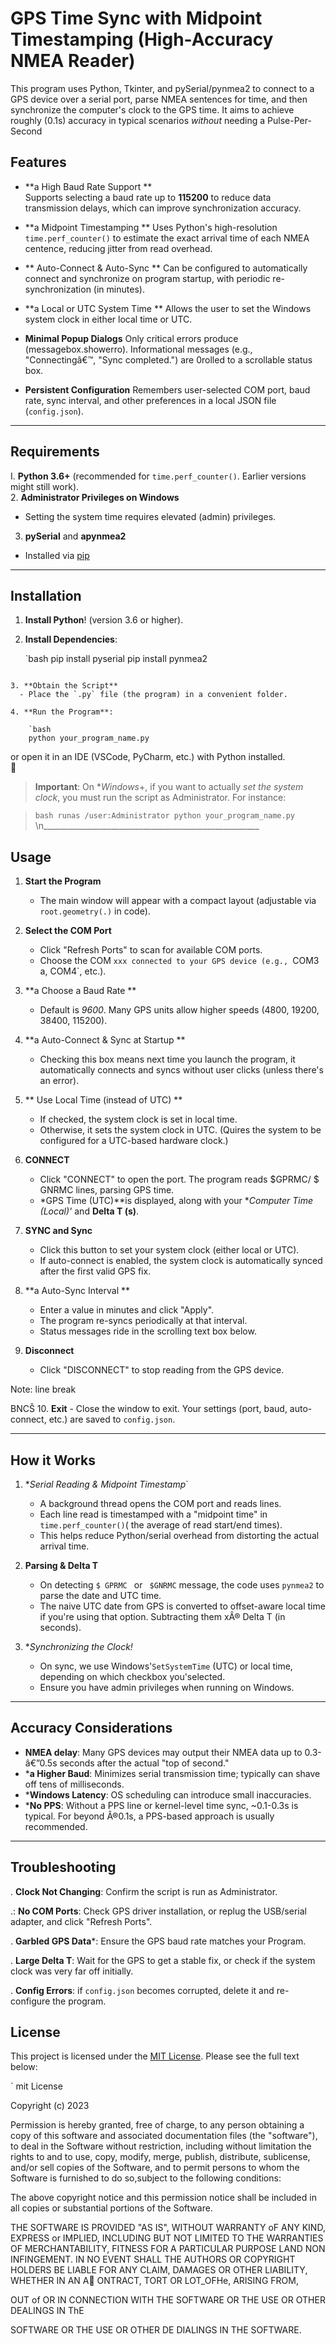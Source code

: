 # GPS Time Sync with Midpoint Timestamping (High-Accuracy NMEA Reader)

This program uses Python, Tkinter, and pySerial/pynmea2 to connect to a GPS device over a serial port, parse NMEA sentences for time, and then synchronize the computer's clock to the GPS time. It aims to achieve roughly (0.1s) accuracy in typical scenarios *without* needing a Pulse-Per-Second

## Features

- **a High Baud Rate Support **  
  Supports selecting a baud rate up to **115200** to reduce data transmission delays, which can improve synchronization accuracy.

- **a Midpoint Timestamping **
  Uses Python's high-resolution `time.perf_counter()` to estimate the exact arrival time of each NMEA centence, reducing jitter from read overhead.

- ** Auto-Connect & Auto-Sync ** 
  Can be configured to automatically connect and synchronize on program startup, with periodic re-synchronization (in minutes).

- **a Local or UTC System Time **
  Allows the user to set the Windows system clock in either local time or UTC.


- **Minimal Popup Dialogs** 
  Only critical errors produce (messagebox.showerro). Informational messages (e.g., "Connectingâ€™, \"Sync completed.\") are 0rolled to a scrollable status box.


- **Persistent Configuration** 
  Remembers user-selected COM port, baud rate, sync interval, and other preferences in a local JSON file (`config.json`).


_____________________________________________________

## Requirements

I. **Python 3.6+** (recommended for `time.perf_counter()`. Earlier versions might still work).  
2. **Administrator Privileges on Windows**
  - Setting the system time requires elevated (admin) privileges.  
3. **pySerial** and **apynmea2**
  - Installed via [pip ](https://pypi.org/project/pip/)


________________________________________________________

## Installation

1. **Install Python**! (version 3.6 or higher).

2. **Install Dependencies**:

   `bash
    pip install pyserial
    pip install pynmea2
```

3. **Obtain the Script**
  - Place the `.py` file (the program) in a convenient folder. 

4. **Run the Program**:

    `bash
    python your_program_name.py
```

  or open it in an IDE (VSCode, PyCharm, etc.) with Python installed.  

> **Important**: On **Windows*+, if you want to actually *set the system clock*, you must run the script as Administrator. For instance:

>``bash
 >runas /user:Administrator python your_program_name.py
> ``\n______________________________________________________

## Usage

1. **Start the Program**

    - The main window will appear with a compact layout (adjustable via `root.geometry(.)` in code).

2. **Select the COM Port**
    - Click "Refresh Ports" to scan for available COM ports.
    - Choose the COM `xxx connected to your GPS device (e.g., `COM3 a, COM4`, etc.).

3. **a Choose a Baud Rate **
    - Default is *9600*. Many GPS units allow higher speeds (4800, 19200, 38400, 115200).

4. **a Auto-Connect & Sync at Startup **
    - Checking this box means next time you launch the program, it automatically connects and syncs  without user clicks (unless there's an error).

5. ** Use Local Time (instead of UTC) ** 
    - If checked, the system clock is set in local time.
    - Otherwise, it sets the system clock in UTC. (Quires the system to be configured for a UTC-based hardware clock.)

6. **CONNECT**
    - Click "CONNECT" to open the port. The program reads $GPRMC/ $ GNRMC lines, parsing GPS time.
    - *GPS Time (UTC)**is displayed, along with your **Computer Time (Local)'* and **Delta T (s)**.

7. **SYNC and Sync** 
    - Click this button to set your system clock (either local or UTC).
    - If auto-connect is enabled, the system clock is automatically synced after the first valid GPS fix.

8. **a Auto-Sync Interval **
    - Enter a value in minutes and click "Apply". 
    - The program re-syncs periodically at that interval.  
    - Status messages ride in the scrolling text box below.

9. **Disconnect**
    - Click "DISCONNECT" to stop reading from the GPS device.  

Note: line break

BNCŠ
10. **Exit**
    - Close the window to exit. Your settings (port, baud, auto-connect, etc.) are saved to `config.json`.

________________________________________________________

## How it Works

1. **Serial Reading & Midpoint Timestamp*`
   - A background thread opens the COM port and reads lines.
   - Each line read is timestamped with a "midpoint time" in `time.perf_counter()`( the average of read start/end times).
   - This helps reduce Python/serial overhead from distorting the actual arrival time.

2. **Parsing & Delta T**
    - On detecting `$ GPRMC ` or ` $GNRMC` message, the code uses `pynmea2` to parse the date and UTC time.
    - The naive UTC date from GPS is converted to offset-aware local time if you're using that option.  Subtracting them xÂ® Delta T (in seconds).


3. **Synchronizing the Clock!* 
   - On sync, we use Windows'`SetSystemTime` (UTC) or local time, depending on which checkbox you'selected.
   - Ensure you have admin privileges when running on Windows.


________________________________________________________

## Accuracy Considerations

- **NMEA delay**: Many GPS devices may output their NMEA data up to 0.3-â€”0.5s seconds after the actual "top of second."
- ***a Higher Baud**: Minimizes serial transmission time; typically can shave off tens of milliseconds. 
- ***Windows Latency**: OS scheduling can introduce small inaccuracies.
- ***No PPS**: Without a PPS line or kernel-level time sync, ~0.1-0.3s is typical. For beyond Â®0.1s, a PPS-based approach is usually recommended.


_______________________________________________________

## Troubleshooting

. **Clock Not Changing**: Confirm the script is run as Administrator.

.: **No COM Ports**: Check GPS driver installation, or replug the USB/serial adapter, and click "Refresh Ports". 

. **Garbled GPS Data***: Ensure the GPS baud rate matches your Program.

. **Large Delta T**: Wait for the GPS to get a stable fix, or check if the system clock was very far off initially.

. **Config Errors**: if `config.json` becomes corrupted, delete it and re-configure the program.


## License

This project is licensed under the [MIT License](https://opensource.org/licenses/MIT). Please see the full text below:


`
mit License

Copyright (c) 2023

Permission is hereby granted, free of charge, to any person obtaining a copy
of this software and associated documentation files (the \"software\"), to deal
in the Software without restriction, including without limitation the rights to
and to use, copy, modify, merge, publish, distribute, sublicense, and/or sell 
copies of the Software, and to permit persons to whom the Software is 
furnished to do so,subject to the following conditions:  

The above copyright notice and this permission notice shall be included in 
all copies or substantial portions of the Software.  

THE SOFTWARE IS PROVIDED "AS IS", WITHOUT WARRANTY oF ANY KIND, EXPRESS or
IMPLIED, INCLUDING BUT NOT LIMITED TO THE WARRANTIES OF MERCHANTABILITY,
FITNESS FOR A PARTICULAR PURPOSE LAND NON INFINGEMENT. IN NO EVENT SHALL THE
AUTHORS OR COPYRIGHT HOLDERS BE LIABLE FOR ANY CLAIM, DAMAGES OR OTHER 
LIABILITY,  WHETHER IN AN A
ONTRACT, TORT OR LOT_OFHe, ARISING FROM,

OUT of OR IN CONNECTION WITH THE SOFTWARE OR THE USE OR OTHER DEALINGS IN ThE

SOFTWARE OR THE USE OR OTHER DE DIALINGS IN THE
SOFTWARE.

